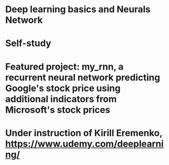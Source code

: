 # Deep learning basics and Neurals Network
# Self-study 
# Featured project: my_rnn, a recurrent neural network predicting Google's stock price using additional indicators from Microsoft's stock prices
# Under instruction of Kirill Eremenko, https://www.udemy.com/deeplearning/
